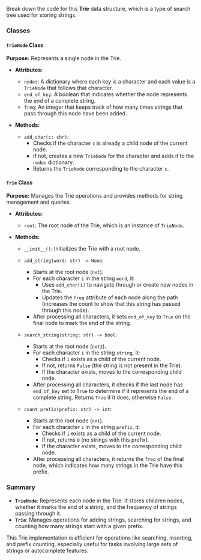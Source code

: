 
Break down the code for this **Trie** data structure, which is a type of search tree used for storing strings. 

### Classes

#### `TrieNode` Class

**Purpose:** Represents a single node in the Trie.

- **Attributes:**
  - `nodes`: A dictionary where each key is a character and each value is a `TrieNode` that follows that character.
  - `end_of_key`: A boolean that indicates whether the node represents the end of a complete string.
  - `freq`: An integer that keeps track of how many times strings that pass through this node have been added.

- **Methods:**
  - `add_char(c: chr)`: 
    - Checks if the character `c` is already a child node of the current node.
    - If not, creates a new `TrieNode` for the character and adds it to the `nodes` dictionary.
    - Returns the `TrieNode` corresponding to the character `c`.

#### `Trie` Class

**Purpose:** Manages the Trie operations and provides methods for string management and queries.

- **Attributes:**
  - `root`: The root node of the Trie, which is an instance of `TrieNode`.

- **Methods:**
  - `__init__()`: Initializes the Trie with a root node.

  - `add_string(word: str) -> None`:
    - Starts at the root node (`nxt`).
    - For each character `i` in the string `word`, it:
      - Uses `add_char(i)` to navigate through or create new nodes in the Trie.
      - Updates the `freq` attribute of each node along the path (increases the count to show that this string has passed through this node).
    - After processing all characters, it sets `end_of_key` to `True` on the final node to mark the end of the string.

  - `search_string(string: str) -> bool`:
    - Starts at the root node (`nxt2`).
    - For each character `i` in the string `string`, it:
      - Checks if `i` exists as a child of the current node.
      - If not, returns `False` (the string is not present in the Trie).
      - If the character exists, moves to the corresponding child node.
    - After processing all characters, it checks if the last node has `end_of_key` set to `True` to determine if it represents the end of a complete string. Returns `True` if it does, otherwise `False`.

  - `count_prefix(prefix: str) -> int`:
    - Starts at the root node (`nxt`).
    - For each character `i` in the string `prefix`, it:
      - Checks if `i` exists as a child of the current node.
      - If not, returns `0` (no strings with this prefix).
      - If the character exists, moves to the corresponding child node.
    - After processing all characters, it returns the `freq` of the final node, which indicates how many strings in the Trie have this prefix.

### Summary

- **`TrieNode`**: Represents each node in the Trie. It stores children nodes, whether it marks the end of a string, and the frequency of strings passing through it.
- **`Trie`**: Manages operations for adding strings, searching for strings, and counting how many strings start with a given prefix.

This Trie implementation is efficient for operations like searching, inserting, and prefix counting, especially useful for tasks involving large sets of strings or autocomplete features.
